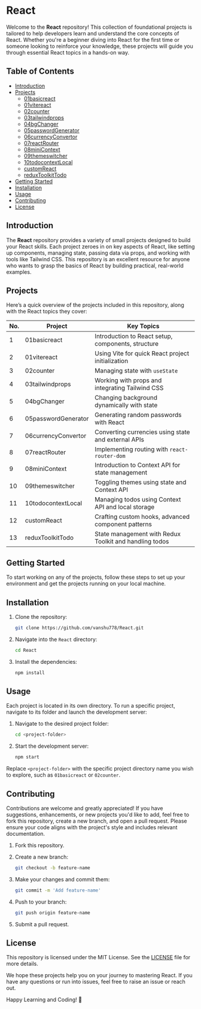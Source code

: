 ﻿# React

Welcome to the **React** repository! This collection of foundational projects is tailored to help developers learn and understand the core concepts of React. Whether you're a beginner diving into React for the first time or someone looking to reinforce your knowledge, these projects will guide you through essential React topics in a hands-on way.

## Table of Contents

- [Introduction](#introduction)
- [Projects](#projects)
  - [01basicreact](#01basicreact)
  - [01vitereact](#01vitereact)
  - [02counter](#02counter)
  - [03tailwindprops](#03tailwindprops)
  - [04bgChanger](#04bgchanger)
  - [05passwordGenerator](#05passwordgenerator)
  - [06currencyConvertor](#06currencyconvertor)
  - [07reactRouter](#07reactrouter)
  - [08miniContext](#08minicontext)
  - [09themeswitcher](#09themeswitcher)
  - [10todocontextLocal](#10todocontextlocal)
  - [customReact](#customreact)
  - [reduxToolkitTodo](#reduxtoolkittodo)
- [Getting Started](#getting-started)
- [Installation](#installation)
- [Usage](#usage)
- [Contributing](#contributing)
- [License](#license)

## Introduction

The **React** repository provides a variety of small projects designed to build your React skills. Each project zeroes in on key aspects of React, like setting up components, managing state, passing data via props, and working with tools like Tailwind CSS. This repository is an excellent resource for anyone who wants to grasp the basics of React by building practical, real-world examples.

## Projects

Here’s a quick overview of the projects included in this repository, along with the React topics they cover:

| No. | Project               | Key Topics                                               |
|-----|-----------------------|----------------------------------------------------------|
| 1   | 01basicreact          | Introduction to React setup, components, structure        |
| 2   | 01vitereact           | Using Vite for quick React project initialization         |
| 3   | 02counter             | Managing state with `useState`                            |
| 4   | 03tailwindprops       | Working with props and integrating Tailwind CSS           |
| 5   | 04bgChanger           | Changing background dynamically with state                |
| 6   | 05passwordGenerator   | Generating random passwords with React                    |
| 7   | 06currencyConvertor   | Converting currencies using state and external APIs       |
| 8   | 07reactRouter         | Implementing routing with `react-router-dom`              |
| 9   | 08miniContext         | Introduction to Context API for state management          |
| 10  | 09themeswitcher       | Toggling themes using state and Context API               |
| 11  | 10todocontextLocal    | Managing todos using Context API and local storage        |
| 12  | customReact           | Crafting custom hooks, advanced component patterns        |
| 13  | reduxToolkitTodo      | State management with Redux Toolkit and handling todos    |

## Getting Started

To start working on any of the projects, follow these steps to set up your environment and get the projects running on your local machine.

## Installation

1. Clone the repository:

    ```bash
    git clone https://github.com/vanshu778/React.git
    ```

2. Navigate into the `React` directory:

    ```bash
    cd React
    ```

3. Install the dependencies:

    ```bash
    npm install
    ```

## Usage

Each project is located in its own directory. To run a specific project, navigate to its folder and launch the development server:

1. Navigate to the desired project folder:

    ```bash
    cd <project-folder>
    ```

2. Start the development server:

    ```bash
    npm start
    ```

Replace `<project-folder>` with the specific project directory name you wish to explore, such as `01basicreact` or `02counter`.

## Contributing

Contributions are welcome and greatly appreciated! If you have suggestions, enhancements, or new projects you'd like to add, feel free to fork this repository, create a new branch, and open a pull request. Please ensure your code aligns with the project's style and includes relevant documentation.

1. Fork this repository.
2. Create a new branch:

    ```bash
    git checkout -b feature-name
    ```

3. Make your changes and commit them:

    ```bash
    git commit -m 'Add feature-name'
    ```

4. Push to your branch:

    ```bash
    git push origin feature-name
    ```

5. Submit a pull request.

## License

This repository is licensed under the MIT License. See the [LICENSE](LICENSE) file for more details.

We hope these projects help you on your journey to mastering React. If you have any questions or run into issues, feel free to raise an issue or reach out.

Happy Learning and Coding! 🚀
